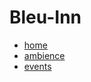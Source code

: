 # Bleu-Inn

- [home](https://emman1320.github.io/Bleu-Inn/home)
- [ambience](https://emman1320.github.io/Bleu-Inn/ambience)
- [events](https://emman1320.github.io/Bleu-Inn/events)
